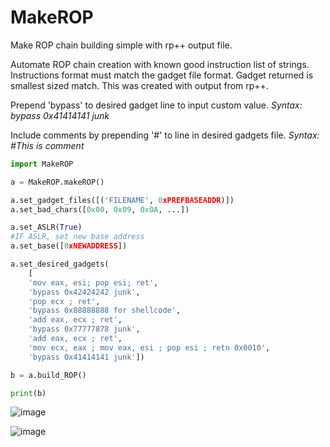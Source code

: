 # MakeROP
Make ROP chain building simple with rp++ output file.

Automate ROP chain creation with known good instruction list of strings.
Instructions format must match the gadget file format.
Gadget returned is smallest sized match.
This was created with output from rp++.

Prepend 'bypass' to desired gadget line to input custom value.
<i>Syntax: bypass 0x41414141 junk</i>

Include comments by prepending '#' to line in desired gadgets file.
<i>Syntax: #This is comment</i>

```python
import MakeROP

a = MakeROP.makeROP()

a.set_gadget_files([('FILENAME', 0xPREFBASEADDR)])
a.set_bad_chars([0x00, 0x09, 0x0A, ...])

a.set_ASLR(True)
#IF ASLR, set new base address
a.set_base([0xNEWADDRESS])

a.set_desired_gadgets(
	[
	'mov eax, esi; pop esi; ret',
	'bypass 0x42424242 junk',
	'pop ecx ; ret',
	'bypass 0x88888888 for shellcode',
	'add eax, ecx ; ret',
	'bypass 0x77777878 junk',
	'add eax, ecx ; ret',
	'mov ecx, eax ; mov eax, esi ; pop esi ; retn 0x0010',
	'bypass 0x41414141 junk'])

b = a.build_ROP()

print(b)
```

![image](https://user-images.githubusercontent.com/49540886/147863456-e99314e3-ccf1-4d48-81eb-43b91d7ec1d6.png)

![image](https://user-images.githubusercontent.com/49540886/147863460-dd26e8bb-8ffb-4106-b01b-75fd2f432e8f.png)
